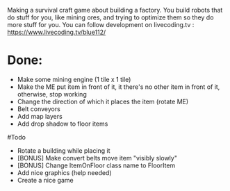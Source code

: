 Making a survival craft game about building a factory.
You build robots that do stuff for you, like mining ores, and trying to optimize them so they do more stuff for you.
You can follow development on livecoding.tv : https://www.livecoding.tv/blue112/

# Done:

- Make some mining engine (1 tile x 1 tile)
- Make the ME put item in front of it, it there's no other item in front of it, otherwise, stop working
- Change the direction of which it places the item (rotate ME)
- Belt conveyors
- Add map layers
- Add drop shadow to floor items

#Todo

- Rotate a building while placing it
- [BONUS] Make convert belts move item "visibly slowly"
- [BONUS] Change ItemOnFloor class name to FloorItem
- Add nice graphics (help needed)
- Create a nice game
